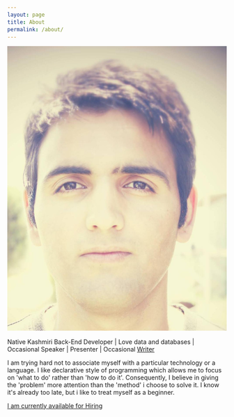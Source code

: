 ```yaml
---
layout: page
title: About
permalink: /about/
---
```

<div class="about">
	<div class = "pic"><img src="/images/nida.jpg" alt="" /></div>
    <div class= "description"><p class ="tags">Native Kashmiri Back-End Developer | Love data and databases | Occasional Speaker | Presenter | Occasional
	     <a class = "links" href="https://medium.com/@nidaismailshah">Writer</a></p>
	<p class = "bio">I am trying hard not to associate myself with a particular technology or a language. I like declarative style of programming which allows me to focus on 'what to do' rather than 'how to do it'. Consequently, I believe in giving the 'problem' more attention than the 'method' i choose to solve it. I know it's already too late, but i like to treat myself as a beginner.</p>
   </div>
</div>
<div class="hire"><a href="mailto:{{ site.email }}"><p>I am currently available for Hiring</p></a></div>